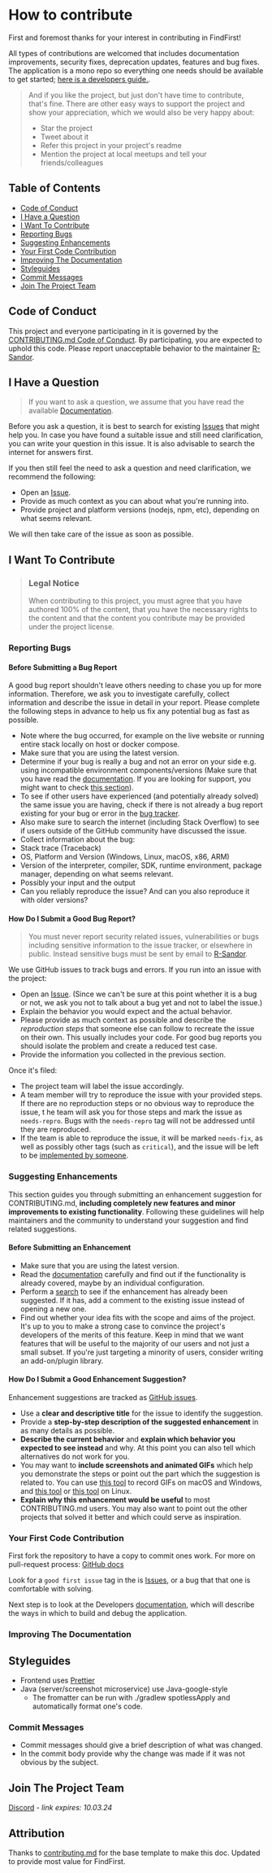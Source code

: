 # How to contribute

First and foremost thanks for your interest in contributing in FindFirst!

All types of contributions are welcomed that includes documentation improvements,
security fixes, deprecation updates, features and bug fixes. The application is a
mono repo so everything one needs should be available to get started;
[here is a developers guide.](./README.dev.md).

> And if you like the project, but just don't have time to contribute, that's fine.
> There are other easy ways to support the project and show your appreciation,
> which we would also be very happy about:
>
> - Star the project
> - Tweet about it
> - Refer this project in your project's readme
> - Mention the project at local meetups and tell your friends/colleagues

## Table of Contents

- [Code of Conduct](#code-of-conduct)
- [I Have a Question](#i-have-a-question)
- [I Want To Contribute](#i-want-to-contribute)
- [Reporting Bugs](#reporting-bugs)
- [Suggesting Enhancements](#suggesting-enhancements)
- [Your First Code Contribution](#your-first-code-contribution)
- [Improving The Documentation](#improving-the-documentation)
- [Styleguides](#styleguides)
- [Commit Messages](#commit-messages)
- [Join The Project Team](#join-the-project-team)

## Code of Conduct

This project and everyone participating in it
is governed by the [CONTRIBUTING.md Code of Conduct](./CODE_OF_CONDUCT.md).
By participating, you are expected to uphold this code.
Please report unacceptable behavior to the maintainer
[R-Sandor](mailto;findfirst@justclever.xyz?subject=Report%20Misconduct).

## I Have a Question

> If you want to ask a question, we assume that you have read the available [Documentation](./README.dev.md).

Before you ask a question, it is best to search for existing [Issues](/issues)
that might help you. In case you have found a suitable issue and
still need clarification, you can write your question in this issue.
It is also advisable to search the internet for answers first.

If you then still feel the need to ask a question and need clarification,
we recommend the following:

- Open an [Issue](/issues/new).
- Provide as much context as you can about what you're running into.
- Provide project and platform versions (nodejs, npm, etc),
  depending on what seems relevant.

We will then take care of the issue as soon as possible.

## I Want To Contribute

> ### Legal Notice
>
> When contributing to this project, you must agree that you have authored
> 100% of the content, that you have the necessary rights to the content
> and that the content you contribute may be provided under the project license.

### Reporting Bugs

#### Before Submitting a Bug Report

A good bug report shouldn't leave others needing to chase you up for more information.
Therefore, we ask you to investigate carefully, collect information and
describe the issue in detail in your report. Please complete the following
steps in advance to help us fix any potential bug as fast as possible.

- Note where the bug occurred, for example on the live website or running
  entire stack locally on host or docker compose.
- Make sure that you are using the latest version.
- Determine if your bug is really a bug and not an error on your side e.g.
  using incompatible environment components/versions
  (Make sure that you have read the [documentation](./README.dev.md).
  If you are looking for support, you might want to check [this section](#i-have-a-question)).
- To see if other users have experienced (and potentially already solved) the same
  issue you are having, check if there is not already a bug report existing for your
  bug or error in the [bug tracker](issues?q=label%3Abug).
- Also make sure to search the internet (including Stack Overflow) to see if users
  outside of the GitHub community have discussed the issue.
- Collect information about the bug:
- Stack trace (Traceback)
- OS, Platform and Version (Windows, Linux, macOS, x86, ARM)
- Version of the interpreter, compiler, SDK, runtime environment, package manager,
  depending on what seems relevant.
- Possibly your input and the output
- Can you reliably reproduce the issue?
  And can you also reproduce it with older versions?

#### How Do I Submit a Good Bug Report?

> You must never report security related issues, vulnerabilities
> or bugs including sensitive information to the issue tracker, or elsewhere in public.
> Instead sensitive bugs must be sent by email to [R-Sandor](mailto;findfirst@justclever.xyz?subject=Security%20Finding).

We use GitHub issues to track bugs and errors. If you run into an issue
with the project:

- Open an [Issue](/issues/new).
  (Since we can't be sure at this point whether it is a bug or not,
  we ask you not to talk about a bug yet and not to label the issue.)
- Explain the behavior you would expect and the actual behavior.
- Please provide as much context as possible and describe the _reproduction steps_
  that someone else can follow to recreate the issue on their own.
  This usually includes your code. For good bug reports you should
  isolate the problem and create a reduced test case.
- Provide the information you collected in the previous section.

Once it's filed:

- The project team will label the issue accordingly.
- A team member will try to reproduce the issue with your provided steps.
  If there are no reproduction steps or no obvious way to reproduce the issue, t
  he team will ask you for those steps and mark the issue as `needs-repro`.
  Bugs with the `needs-repro` tag will not be addressed until they are reproduced.
- If the team is able to reproduce the issue, it will be marked `needs-fix`, as well
  as possibly other tags (such as `critical`), and the issue will
  be left to be [implemented by someone](#your-first-code-contribution).

### Suggesting Enhancements

This section guides you through submitting an enhancement suggestion for CONTRIBUTING.md,
**including completely new features and minor improvements
to existing functionality**.
Following these guidelines will help maintainers and the community
to understand your suggestion and find related suggestions.

#### Before Submitting an Enhancement

- Make sure that you are using the latest version.
- Read the [documentation](./README.dev.md) carefully and find out if the
  functionality is already covered, maybe by an individual configuration.
- Perform a [search](/issues) to see if the enhancement has already been suggested.
  If it has, add a comment to the existing issue instead of opening a new one.
- Find out whether your idea fits with the scope and aims of the project.
  It's up to you to make a strong case to convince the project's developers
  of the merits of this feature. Keep in mind that we want features that
  will be useful to the majority of our users and not just a small subset.
  If you're just targeting a minority of users, consider writing an
  add-on/plugin library.

#### How Do I Submit a Good Enhancement Suggestion?

Enhancement suggestions are tracked as [GitHub issues](/issues).

- Use a **clear and descriptive title** for the issue to identify the suggestion.
- Provide a **step-by-step description of the suggested enhancement** in
  as many details as possible.
- **Describe the current behavior** and
  **explain which behavior you expected to see instead**
  and why. At this point you can also tell which alternatives do not work for you.
- You may want to **include screenshots and animated GIFs** which help you demonstrate
  the steps or point out the part which the suggestion is related to. You can use
  [this tool](https://www.cockos.com/licecap/) to record GIFs on macOS and Windows,
  and [this tool](https://github.com/colinkeenan/silentcast) or
  [this tool](https://github.com/GNOME/byzanz) on Linux.
- **Explain why this enhancement would be useful** to most CONTRIBUTING.md users.
  You may also want to point out the other projects that solved it
  better and which could serve as inspiration.

### Your First Code Contribution

First fork the repository to have a copy to commit ones work.
For more on pull-request process: [GitHub docs](https://docs.github.com/en/pull-requests/collaborating-with-pull-requests/proposing-changes-to-your-work-with-pull-requests/creating-a-pull-request-from-a-fork)

Look for a `good first issue` tag in the is [Issues](/issues), or a bug that
that one is comfortable with solving.

Next step is to look at the Developers [documentation](./README.dev.md), which will
describe the ways in which to build and debug the application.

### Improving The Documentation

## Styleguides

- Frontend uses [Prettier](https://prettier.io/)
- Java (server/screenshot microservice) use Java-google-style
  - The fromatter can be run with ./gradlew spotlessApply and
    automatically format one's code.

### Commit Messages

- Commit messages should give a brief description of what was changed.
- In the commit body provide why the change was made if it was not
  obvious by the subject.

## Join The Project Team

[Discord](https://discord.gg/rvPbAcFE) - _link expires: 10.03.24_

## Attribution

Thanks to [contributing.md](https://contributing.md/)
for the base template to make this doc. Updated to provide
most value for FindFirst.
